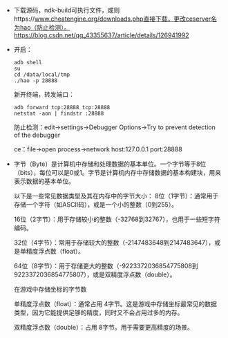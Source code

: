 - 下载源码，ndk-build可执行文件，或则https://www.cheatengine.org/downloads.php直接下载，更改ceserver名为hao（防止检测）。https://blog.csdn.net/qq_43355637/article/details/126941992
- 开启：
  ```
  adb shell
  su
  cd /data/local/tmp
  ./hao -p 28888
  ```
  新开终端，转发端口：
  ```
  adb forward tcp:28888 tcp:28888
  netstat -aon | findstr :28888
  ```
  防止检测：edit->settings->Debugger Options->Try to prevent detection of the debugger
  
  ce：file->open process->network host:127.0.0.1 port:28888
- 字节（Byte）是计算机中存储和处理数据的基本单位。一个字节等于8位（bits），每位可以是0或1。字节是计算机内存中存储数据的基本构建块，用来表示数据的基本单位。

  以下是一些常见数据类型及其在内存中的字节大小：
  8位（1字节）：通常用于存储一个字符（如ASCII码），或是一个小的整数（0到255）。
  
  16位（2字节）：用于存储较小的整数（-32768到32767），也用于一些短字符编码。
  
  32位（4字节）：常用于存储较大的整数（-2147483648到2147483647），或是单精度浮点数（float）。
  
  64位（8字节）：用于存储更大的整数（-9223372036854775808到9223372036854775807），或是双精度浮点数（double）。
  
  在游戏中存储坐标的字节数
  
  单精度浮点数（float）：通常占用 4字节。这是游戏中存储坐标最常见的数据类型，因为它能提供足够的精度，同时又不会占用过多的内存。
  
  双精度浮点数（double）：占用 8字节。用于需要更高精度的场景。
